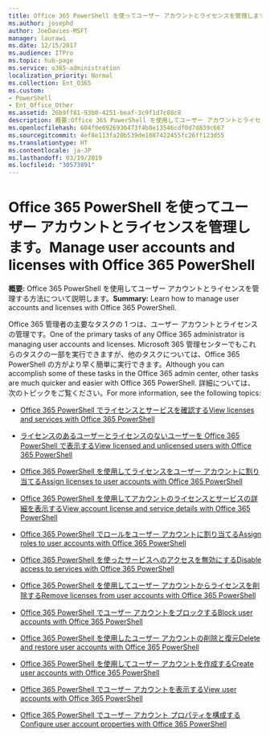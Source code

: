 ```yaml
---
title: Office 365 PowerShell を使ってユーザー アカウントとライセンスを管理します。
ms.author: josephd
author: JoeDavies-MSFT
manager: laurawi
ms.date: 12/15/2017
ms.audience: ITPro
ms.topic: hub-page
ms.service: o365-administration
localization_priority: Normal
ms.collection: Ent_O365
ms.custom:
- PowerShell
- Ent_Office_Other
ms.assetid: 26b9ff81-93b0-4251-beaf-3c9f1d7c80c8
description: 概要:Office 365 PowerShell を使用してユーザー アカウントとライセンスを管理する方法について説明します。
ms.openlocfilehash: 604f0e6926936473f4b8e13546cdf0d7d839c667
ms.sourcegitcommit: 4ef8e113fa20b539de1087422455fc26ff123d55
ms.translationtype: HT
ms.contentlocale: ja-JP
ms.lasthandoff: 03/19/2019
ms.locfileid: "30573891"
---
```

# <a name="manage-user-accounts-and-licenses-with-office-365-powershell"></a><span data-ttu-id="40d8d-103">Office 365 PowerShell を使ってユーザー アカウントとライセンスを管理します。</span><span class="sxs-lookup"><span data-stu-id="40d8d-103">Manage user accounts and licenses with Office 365 PowerShell</span></span>

 <span data-ttu-id="40d8d-104">**概要:** Office 365 PowerShell を使用してユーザー アカウントとライセンスを管理する方法について説明します。</span><span class="sxs-lookup"><span data-stu-id="40d8d-104">**Summary:** Learn how to manage user accounts and licenses with Office 365 PowerShell.</span></span>
  
<span data-ttu-id="40d8d-105">Office 365 管理者の主要なタスクの 1 つは、ユーザー アカウントとライセンスの管理です。</span><span class="sxs-lookup"><span data-stu-id="40d8d-105">One of the primary tasks of any Office 365 administrator is managing user accounts and licenses.</span></span> <span data-ttu-id="40d8d-106">Microsoft 365 管理センターでもこれらのタスクの一部を実行できますが、他のタスクについては、Office 365 PowerShell の方がより早く簡単に実行できます。</span><span class="sxs-lookup"><span data-stu-id="40d8d-106">Although you can accomplish some of these tasks in the Office 365 admin center, other tasks are much quicker and easier with Office 365 PowerShell.</span></span> <span data-ttu-id="40d8d-107">詳細については、次のトピックをご覧ください。</span><span class="sxs-lookup"><span data-stu-id="40d8d-107">For more information, see the following topics:</span></span>
  
- [<span data-ttu-id="40d8d-108">Office 365 PowerShell でライセンスとサービスを確認する</span><span class="sxs-lookup"><span data-stu-id="40d8d-108">View licenses and services with Office 365 PowerShell</span></span>](view-licenses-and-services-with-office-365-powershell.md)
    
- [<span data-ttu-id="40d8d-109">ライセンスのあるユーザーとライセンスのないユーザーを Office 365 PowerShell で表示する</span><span class="sxs-lookup"><span data-stu-id="40d8d-109">View licensed and unlicensed users with Office 365 PowerShell</span></span>](view-licensed-and-unlicensed-users-with-office-365-powershell.md)
    
- [<span data-ttu-id="40d8d-110">Office 365 PowerShell を使用してライセンスをユーザー アカウントに割り当てる</span><span class="sxs-lookup"><span data-stu-id="40d8d-110">Assign licenses to user accounts with Office 365 PowerShell</span></span>](assign-licenses-to-user-accounts-with-office-365-powershell.md)
    
- [<span data-ttu-id="40d8d-111">Office 365 PowerShell を使用してアカウントのライセンスとサービスの詳細を表示する</span><span class="sxs-lookup"><span data-stu-id="40d8d-111">View account license and service details with Office 365 PowerShell</span></span>](view-account-license-and-service-details-with-office-365-powershell.md)
    
- [<span data-ttu-id="40d8d-112">Office 365 PowerShell でロールをユーザー アカウントに割り当てる</span><span class="sxs-lookup"><span data-stu-id="40d8d-112">Assign roles to user accounts with Office 365 PowerShell</span></span>](assign-roles-to-user-accounts-with-office-365-powershell.md)
    
- [<span data-ttu-id="40d8d-113">Office 365 PowerShell を使ったサービスへのアクセスを無効にする</span><span class="sxs-lookup"><span data-stu-id="40d8d-113">Disable access to services with Office 365 PowerShell</span></span>](disable-access-to-services-with-office-365-powershell.md)
    
- [<span data-ttu-id="40d8d-114">Office 365 PowerShell を使用してユーザー アカウントからライセンスを削除する</span><span class="sxs-lookup"><span data-stu-id="40d8d-114">Remove licenses from user accounts with Office 365 PowerShell</span></span>](remove-licenses-from-user-accounts-with-office-365-powershell.md)
    
- [<span data-ttu-id="40d8d-115">Office 365 PowerShell でユーザー アカウントをブロックする</span><span class="sxs-lookup"><span data-stu-id="40d8d-115">Block user accounts with Office 365 PowerShell</span></span>](block-user-accounts-with-office-365-powershell.md)
    
- [<span data-ttu-id="40d8d-116">Office 365 PowerShell を使用したユーザー アカウントの削除と復元</span><span class="sxs-lookup"><span data-stu-id="40d8d-116">Delete and restore user accounts with Office 365 PowerShell</span></span>](delete-and-restore-user-accounts-with-office-365-powershell.md)
    
- [<span data-ttu-id="40d8d-117">Office 365 PowerShell を使用してユーザー アカウントを作成する</span><span class="sxs-lookup"><span data-stu-id="40d8d-117">Create user accounts with Office 365 PowerShell</span></span>](create-user-accounts-with-office-365-powershell.md)
    
- [<span data-ttu-id="40d8d-118">Office 365 PowerShell でユーザー アカウントを表示する</span><span class="sxs-lookup"><span data-stu-id="40d8d-118">View user accounts with Office 365 PowerShell</span></span>](view-user-accounts-with-office-365-powershell.md)
    
- [<span data-ttu-id="40d8d-119">Office 365 PowerShell でユーザー アカウント プロパティを構成する</span><span class="sxs-lookup"><span data-stu-id="40d8d-119">Configure user account properties with Office 365 PowerShell</span></span>](configure-user-account-properties-with-office-365-powershell.md)
    

